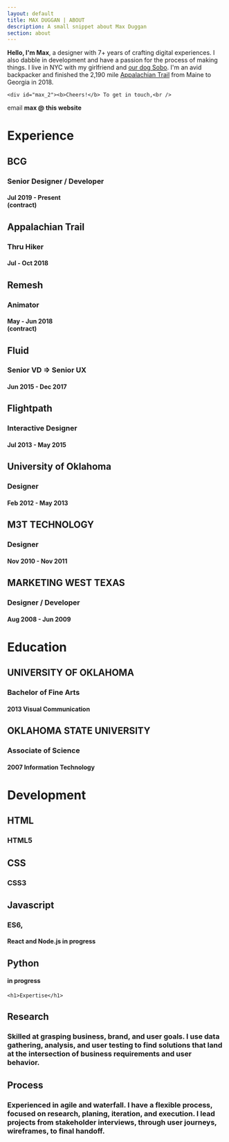 ```yaml
---
layout: default
title: MAX DUGGAN | ABOUT
description: A small snippet about Max Duggan
section: about
---
```


<div id="about_max">
<!-- <div id="max_1"><b>Hello, I'm Max</b>👋, a designer with 8+ years of crafting digital experiences👾. I also dabble in development and have a passion for the process of making things. I live in NYC🗽 with my girlfriend 👩 and <a href="https://www.instagram.com/explore/tags/themightysobo/">our dog Sobo 🐕</a>. I'm an avid backpacker🚶‍♂️‍ and finished 2,190 mile <a href="https://en.wikipedia.org/wiki/Appalachian_Trail">Appalachian Trail</a> from Maine🦞 to Georgia🍑 in 2018.</div> -->
<div id="max_1"><b>Hello, I'm Max</b>, a designer with 7+ years of crafting digital experiences. I also dabble in development and have a passion for the process of making things. I live in NYC with my girlfriend and <a href="https://www.instagram.com/explore/tags/themightysobo/">our dog Sobo</a>. I'm an avid backpacker and finished the 2,190 mile <a href="https://en.wikipedia.org/wiki/Appalachian_Trail">Appalachian Trail</a> from Maine to Georgia in 2018.</div>

	<div id="max_2"><b>Cheers!</b> To get in touch,<br />
email <b>max @ this website</b>
</div>

</div>

<div id="resume">
	<h1>Experience</h1>
	<div class="item">
			<h2>BCG</h2>
			<h3>Senior Designer / Developer</h3>
			<h4>Jul 2019 - Present<br />
			(contract)</h4>
	</div>
	<div class="item">
			<h2>Appalachian Trail</h2>
			<h3>Thru Hiker</h3>
			<h4>Jul - Oct 2018</h4>
	</div>
		<div class="item">
			<h2>Remesh</h2>
			<h3>Animator</h3>
			<h4>May - Jun 2018<br />
			(contract)</h4>
		</div>			
		<div class="item">
					<h2>Fluid</h2>
					<h3>Senior VD =&gt; Senior UX</h3>
					<h4>Jun 2015 - Dec 2017</h4>
			</div>
			<div class="item">
				<h2>Flightpath</h2>
				<h3>Interactive Designer</h3>
				<h4>Jul 2013 - May 2015</h4>
			</div>
		<div class="item">
			<h2>University of Oklahoma</h2>
			<h3>Designer</h3>
			<h4>Feb 2012 - May 2013</h4>
		</div>
	  <div class="item">
	    <h2>M3T TECHNOLOGY</h2>
	    <h3>Designer</h3>
	    <h4>Nov 2010 - Nov 2011</h4>
	  </div>
	  <div class="item">
	    <h2>MARKETING WEST TEXAS</h2>
	    <h3>Designer / Developer</h3>
	    <h4>Aug 2008 - Jun 2009</h4>
	  </div>
		<h1>Education</h1>
					<div class="item">
						<h2>UNIVERSITY OF OKLAHOMA</h2>
						<h3>Bachelor of Fine Arts</h3>
						<h4>2013 Visual Communication</h4>
					</div>
					<div class="item">
						<h2>OKLAHOMA STATE UNIVERSITY</h2>
						<h3>Associate of Science</h3>
						<h4>2007 Information Technology</h4>
					</div>
		<h1>Development</h1>
					<div class="item">
						<h2>HTML</h2>
						<h3>HTML5</h3>
					</div>
					<div class="item">
						<h2>CSS</h2>
						<h3>CSS3</h3>
					</div>
					<div class="item">
						<h2>Javascript</h2>
						<h3>ES6,</h3>
						<h4>React and Node.js in progress</h4>
					</div>
					<div class="item">
						<h2>Python</h2>
						<h4>in progress</h4>
					</div>

	<h1>Expertise</h1>
<div class="item">
    <h2 id="research">Research</h2>
    <h3 id="skilled-at-grasping-business-brand-and-user-goals-i-use-data-gathering-analysis-and-user-testing-to-find-solutions-that-land-at-the-intersection-of-business-requirements-and-user-behavior">Skilled at grasping business, brand, and user goals. I use data gathering, analysis, and user testing to find solutions that land at the intersection of business requirements and user behavior.</h3>
  </div>
<div class="item">
    <h2 id="process">Process</h2>
    <h3 id="experienced-in-agile-and-waterfall-i-have-a-flexible-process-focused-on-research-planing-iteration-and-execution-i-lead-projects-from-stakeholder-interviews-through-user-journeys-wireframes-to-final-handoff">Experienced in agile and waterfall. I have a flexible process, focused on research, planing, iteration, and execution. I lead projects from stakeholder interviews, through user journeys, wireframes, to final handoff.</h3>
  </div>
</div>
